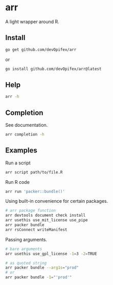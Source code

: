 # arr

A light wrapper around R.

## Install

```bash
go get github.com/devOpifex/arr
```

or

```bash
go install github.com/devOpifex/arr@latest
```

## Help

```bash
arr -h
```

## Completion

See documentation.

```bash
arr completion -h
```

## Examples

Run a script

```bash
arr script path/to/file.R
```

Run R code

```bash
arr run 'packer::bundle()'
```

Using built-in convenience for certain packages.

```bash
# arr package function
arr devtools document check install
arr usethis use_mit_license use_pipe
arr packer bundle
arr rsConnect writeManifest
```

Passing arguments.

```bash
# bare arguments
arr usethis use_gpl_license -1=3 -2=TRUE

# as quoted string
arr packer bundle --arg1s="prod"
# or 
arr packer bundle -1="'prod'"
```
